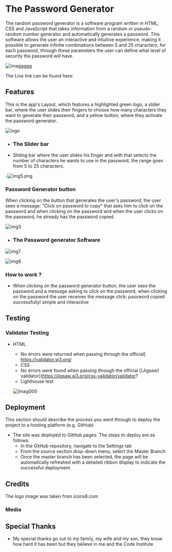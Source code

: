# The Password Generator

The random password generator is a software program written in HTML, CSS and JavaScript that takes information from a random or pseudo-random number generator and automatically generates a password. This software allows the user an interactive and intuitive experience, making it possible to generate infinite combinations between 5 and 25 characters, for each password, through these parameters the user can define what level of security the password will have.


![imaggggg](https://user-images.githubusercontent.com/96269648/187073219-7d194f46-ad65-4879-9104-a1c6f1fba925.png)

The Live link can be found here:







## Features 

This is the app's Layout, which features a highlighted green logo, a slider bar, where the user slides their fingers to choose how many characters they want to generate their password, and a yellow button, where they activate the password generator.

  ![logo](https://user-images.githubusercontent.com/96269648/187067848-c3f3fe61-3557-4989-8ab5-39be71ff13e1.png)
    
  - ### The Slider bar

  - Sliding bar where the user slides his finger and with that selects the number of characters he wants to use in the password, the range goes from 5 to 25 characters.

-![img5.png](https://user-images.githubusercontent.com/96269648/187069323-38762ef8-debb-4c08-bfa7-b3e7da01b533.png)


### Password Generator button

 
 When clicking on the button that generates the user's password, the user sees a message: "Click on password to copy" that asks him to click on the password and when clicking on the password and when the user clicks on the password, he already has the password copied
  

![img3](https://user-images.githubusercontent.com/96269648/187069678-3822e217-12ca-406c-a9fe-895bdcc09cb8.png)


- ### The Password generator Software


 ![img7](https://user-images.githubusercontent.com/96269648/187070162-820220f6-9f4b-4d77-be27-e157b9d13772.png)
 
 
 ![img6](https://user-images.githubusercontent.com/96269648/187070327-5aa1f847-83bc-4ca0-ad0a-36de85fcb383.png)



### How to work ?

  - When clicking on the password generator button, the user sees the password and a message asking to click on the password, when clicking on the password the user receives the message click: password copied successfully! simple and interactive
  


## Testing 

### Validator Testing 

- HTML
  - No errors were returned when passing through the official] https://validator.w3.org/
  - CSS
  - No errors were found when passing through the official [(Jigsaw) validator](https://jigsaw.w3.org/css-validator/validator?
  - Lighthouse test
  
  ![Imag000](https://user-images.githubusercontent.com/96269648/187071421-14520190-3e09-4700-a7a6-4aac6381319a.png)

  
## Deployment

This section should describe the process you went through to deploy the project to a hosting platform (e.g. GitHub) 

- The site was deployed to GitHub pages. The steps to deploy are as follows: 
  - In the GitHub repository, navigate to the Settings tab 
  - From the source section drop-down menu, select the Master Branch
  - Once the master branch has been selected, the page will be automatically refreshed with a detailed ribbon display to indicate the successful deployment. 



## Credits 

The logo image was taken from icons8.com


### Media




## Special Thanks

- My special thanks go out to my family, my wife and my son, they know how hard it has been but they believe in me and the Code Institute 
